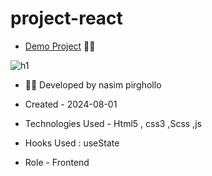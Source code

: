 # project-react

- [Demo Project](https://project-react-bice-omega.vercel.app/) 👩‍💻



![h1](https://github.com/user-attachments/assets/68d0dc52-dc12-491f-9c3a-46f1aad45894)



- 👩‍🎓 Developed by nasim pirghollo

- Created - 2024-08-01

- Technologies Used - Html5 , css3 ,Scss ,js 

- Hooks Used : useState 

- Role - Frontend
